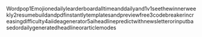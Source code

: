 Wordpop1Emojionedailylearderboardalltimeanddailyand1v1seethewinnerweekly2resumebuildandpdfinstantlytemplatesandpreviewfree3codebreakerincreasingdifficulty4aiideagenerator5aiheadlinepredictwithnewsletterorinputbasedordailygeneratedheadlineorarticlemodes

